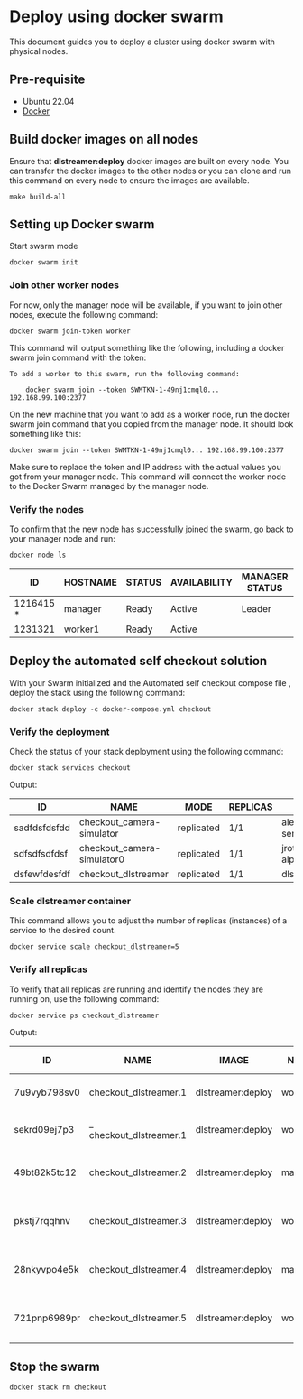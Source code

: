 # Deploy using docker swarm

This document guides you to deploy a cluster using docker swarm with physical nodes.

## Pre-requisite 

- Ubuntu 22.04
- [Docker](https://docs.docker.com/engine/install/ubuntu/#install-using-the-repository)

## Build docker images on all nodes

Ensure that **dlstreamer:deploy** docker images are built on every node.
You can transfer the docker images to the other nodes or you can clone and run this command on every node to ensure the images are available.

```
make build-all
```

## Setting up Docker swarm

Start swarm mode

```
docker swarm init
```

### Join other worker nodes

For now, only the manager node will be available, if you want to join other nodes, execute the following command:

```
docker swarm join-token worker
```

This command will output something like the following, including a docker swarm join command with the token:

```
To add a worker to this swarm, run the following command:

    docker swarm join --token SWMTKN-1-49nj1cmql0... 192.168.99.100:2377
```

On the new machine that you want to add as a worker node, run the docker swarm join command that you copied from the manager node. It should look something like this:


```
docker swarm join --token SWMTKN-1-49nj1cmql0... 192.168.99.100:2377
```

Make sure to replace the token and IP address with the actual values you got from your manager node. This command will connect the worker node to the Docker Swarm managed by the manager node.

### Verify the nodes

To confirm that the new node has successfully joined the swarm, go back to your manager node and run:

```
docker node ls
```

| ID              | HOSTNAME        | STATUS | AVAILABILITY | MANAGER STATUS | ENGINE VERSION |
|-----------------|-----------------|--------|--------------|----------------|----------------|
| 1216415 *       | manager         | Ready  | Active       | Leader         | 23.0.3         |
| 1231321         | worker1         | Ready  | Active       |                | 24.0.7         |

## Deploy the automated self checkout solution

With your Swarm initialized and the Automated self checkout compose file , deploy the stack using the following command:

```
docker stack deploy -c docker-compose.yml checkout
```

### Verify the deployment

Check the status of your stack deployment using the following command:

```
docker stack services checkout
```

Output:

| ID             | NAME                         | MODE        | REPLICAS | IMAGE                              | PORTS              |
|----------------|------------------------------|-------------|----------|------------------------------------|--------------------|
| sadfdsfdsfdd   | checkout_camera-simulator    | replicated  | 1/1      | aler9/rtsp-simple-server:latest    | *:8554->8554/tcp   |
| sdfsdfsdfdsf   | checkout_camera-simulator0   | replicated  | 1/1      | jrottenberg/ffmpeg:4.1-alpine      |                    |
| dsfewfdesfdf   | checkout_dlstreamer          | replicated  | 1/1      | dlstreamer:deploy                  |                    |

### Scale dlstreamer container 

This command allows you to adjust the number of replicas (instances) of a service to the desired count.

```
docker service scale checkout_dlstreamer=5
```

### Verify all replicas

To verify that all replicas are running and identify the nodes they are running on, use the following command:

```
docker service ps checkout_dlstreamer
```

Output:

| ID         | NAME                      | IMAGE            | NODE            | DESIRED STATE | CURRENT STATE            | ERROR | PORTS |
|------------|---------------------------|------------------|-----------------|---------------|--------------------------|-------|-------|
| 7u9vyb798sv0 | checkout_dlstreamer.1     | dlstreamer:deploy | worker1 | Running       | Running 6 minutes ago    |       |       |
| sekrd09ej7p3 | \_ checkout_dlstreamer.1 | dlstreamer:deploy | worker1 | Shutdown      | Complete 6 minutes ago   |       |       |
| 49bt82k5tc12 | checkout_dlstreamer.2     | dlstreamer:deploy | manager  | Running       | Running 34 seconds ago   |       |       |
| pkstj7rqqhnv | checkout_dlstreamer.3     | dlstreamer:deploy | worker1 | Running       | Running 33 seconds ago   |       |       |
| 28nkyvpo4e5k | checkout_dlstreamer.4     | dlstreamer:deploy | manager  | Running       | Running 34 seconds ago   |       |       |
| 721pnp6989pr | checkout_dlstreamer.5     | dlstreamer:deploy | worker1 | Running       | Running 34 seconds ago   |       |       |


## Stop the swarm

```
docker stack rm checkout
```